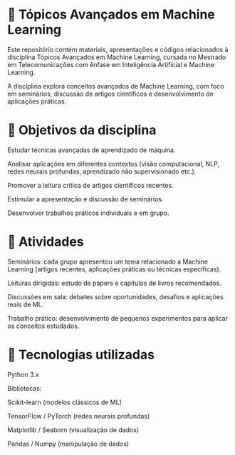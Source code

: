 # 📘 Tópicos Avançados em Machine Learning

Este repositório contém materiais, apresentações e códigos relacionados à disciplina Tópicos Avançados em Machine Learning, cursada no Mestrado em Telecomunicações com ênfase em Inteligência Artificial e Machine Learning.

A disciplina explora conceitos avançados de Machine Learning, com foco em seminários, discussão de artigos científicos e desenvolvimento de aplicações práticas.

# 🎯 Objetivos da disciplina

Estudar técnicas avançadas de aprendizado de máquina.

Analisar aplicações em diferentes contextos (visão computacional, NLP, redes neurais profundas, aprendizado não supervisionado etc.).

Promover a leitura crítica de artigos científicos recentes.

Estimular a apresentação e discussão de seminários.

Desenvolver trabalhos práticos individuais e em grupo.

# 📌 Atividades

Seminários: cada grupo apresentou um tema relacionado a Machine Learning (artigos recentes, aplicações práticas ou técnicas específicas).

Leituras dirigidas: estudo de papers e capítulos de livros recomendados.

Discussões em sala: debates sobre oportunidades, desafios e aplicações reais de ML.

Trabalho prático: desenvolvimento de pequenos experimentos para aplicar os conceitos estudados.

# 🚀 Tecnologias utilizadas

Python 3.x

Bibliotecas:

Scikit-learn (modelos clássicos de ML)

TensorFlow / PyTorch (redes neurais profundas)

Matplotlib / Seaborn (visualização de dados)

Pandas / Numpy (manipulação de dados)
